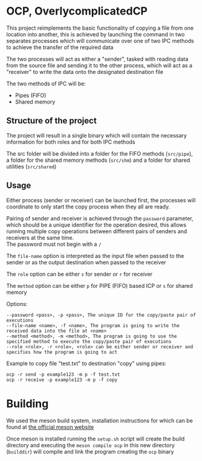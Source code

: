 # OCP, OverlycomplicatedCP
This project reimplements the basic functionality of copying a
file from one location into another, this is achieved by launching
the command in two separates processes which will communicate over one
of two IPC methods to achieve the transfer of the required data

The two processes will act as either a "sender", tasked with reading data
from the source file and sending it to the other process, which will act
as a "receiver" to write the data onto the designated destination file

The two methods of IPC will be:
+ Pipes (FIFO)
+ Shared memory

## Structure of the project
The project will result in a single binary which will contain the necessary 
information for both roles and for both IPC methods

The src folder will be divided into a folder for the FIFO methods (`src/pipe`), a folder
for the shared memory methods (`src/shm`) and a folder for shared utilities (`src/shared`)

## Usage
Either process (sender or receiver) can be launched first, the processes will coordinate
to only start the copy process when they all are ready.

Pairing of sender and receiver is achieved through the `password` parameter, which should
be a unique identifier for the operation desired, this allows running multiple copy operations
between different pairs of senders and receivers at the same time.  
The password must not begin with a `/`

The `file-name` option is interpreted as the input file when passed to the sender or as the
output destination when passed to the receiver

The `role` option can be either `s` for sender or `r` for receiver

The `method` option can be either `p` for PIPE (FIFO) based ICP or `s` for shared memory

Options:
```
--password <pass>, -p <pass>, The unique ID for the copy/paste pair of executions
--file-name <name>, -f <name>, The program is going to write the received data into the file at <name>
--method <method>, -m <method>, The program is going to use the specified method to execute the copy/paste pair of executions
--role <role>, -r <role>, <role> can be either sender or receiver and specifies how the program is going to act
```
Example to copy file "test.txt" to destination "copy" using pipes:
```
ocp -r send -p example123 -m p -f test.txt
ocp -r receive -p example123 -m p -f copy
```

# Building

We used the meson build system, installation instructions for which can be found at [the official meson website](https://mesonbuild.com/Quick-guide.html)

Once meson is installed running the `setup.sh` script will create the build directory and executing the `meson compile ocp` in this new directory (`builddir`) will compile and link
the program creating the `ocp` binary